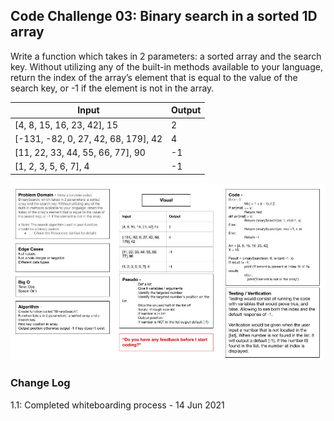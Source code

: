 ## Code Challenge 03: Binary search in a sorted 1D array

Write a function which takes in 2 parameters: a sorted array and the search key. Without utilizing any of the built-in methods available to your language, return the index of the array’s element that is equal to the value of the search key, or -1 if the element is not in the array.

| Input    |    Output |
| --- | --- |
| [4, 8, 15, 16, 23, 42], 15   |    2 |
| [-131, -82, 0, 27, 42, 68, 179], 42   |    4 |
| [11, 22, 33, 44, 55, 66, 77], 90   |   -1 |
| [1, 2, 3, 5, 6, 7], 4   |    -1 |

![](array-binary-search.jpg)

### Change Log

1.1: Completed whiteboarding process - 14 Jun 2021
